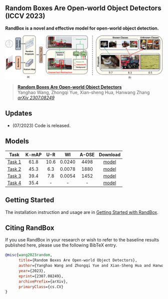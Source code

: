 ## Random Boxes Are Open-world Object Detectors (ICCV 2023)

**RandBox is a novel and effective model for open-world object detection.**

![](teaser.png)


> [**Random Boxes Are Open-world Object Detectors**](https://arxiv.org/abs/2307.08249)               
> Yanghao Wang, Zhongqi Yue, Xian-sheng Hua, Hanwang Zhang                 
> *[arXiv 2307.08249](https://arxiv.org/pdf/2307.08249.pdf)* 

## Updates
- (07/2023) Code is released.

## Models
Task | K-mAP | U-R | WI | A-OSE | Download
--- |:---:|:---:|:---:|:---:|:---:
[Task 1](configs/t1.yaml) | 61.8 | 10.6 | 0.0240 | 4498 |[model](https://drive.google.com/file/d/1HjvHm7YQ9VMUbU5mDIGmXg8BWtDqmGGn/view)
[Task 2](configs/t2_ft.yaml) | 45.3 | 6.3 | 0.0078 | 1880 |[model](https://drive.google.com/file/d/1eAidoPpZh3Agm4hgBY9RP4zeZefnJmqJ/view)
[Task 3](configs/t3_ft.yaml) | 39.4 | 7.8 | 0.0054 | 1452 |[model](https://drive.google.com/file/d/1LW8_5DZbjURdWejWdMdT1mdK-5NU9Z4p/view)
[Task 4](configs/t4_ft.yaml) | 35.4 | - | - | - |[model](https://drive.google.com/file/d/1ljZA2DZCxPt5FDkqdpMUqTW04X23CSwb/view)


## Getting Started

The installation instruction and usage are in [Getting Started with RandBox](GETTING_STARTED.md).



## Citing RandBox

If you use RandBox in your research or wish to refer to the baseline results published here, please use the following BibTeX entry.

```BibTeX
@misc{wang2023random,
      title={Random Boxes Are Open-world Object Detectors}, 
      author={Yanghao Wang and Zhongqi Yue and Xian-Sheng Hua and Hanwang Zhang},
      year={2023},
      eprint={2307.08249},
      archivePrefix={arXiv},
      primaryClass={cs.CV}
}
```

